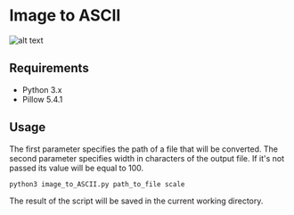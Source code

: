 # Image to ASCII

![alt text](https://github.com/proman3419/Scripts-and-tools/blob/master/image_to_ASCII/screenshot.png)

## Requirements
* Python 3.x
* Pillow 5.4.1

## Usage
The first parameter specifies the path of a file that will be converted. The second parameter specifies width in characters of the output file. If it's not passed its value will be equal to 100.

```python3 image_to_ASCII.py path_to_file scale```

The result of the script will be saved in the current working directory.
